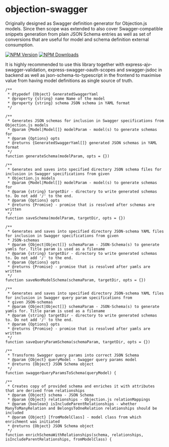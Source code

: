 # objection-swagger
Originally designed as Swagger definition generator for Objection.js models. Since then scope was extended to also cover Swagger-compatible snippets generation
from plain JSON Schema entries as well as set of conversions that are useful for model and schema definition external consumption.

  [![NPM Version][npm-image]][npm-url]
  [![NPM Downloads][downloads-image]][downloads-url]

It is highly recommended to use this library together with express-ajv-swagger-validation, express-swagger-oauth-scopes and swagger-jsdoc in backend
as well as json-schema-to-typescript in the frontend to maximise value from having model definitions as single source of truth.

```
/**
 * @typedef {Object} GeneratedSwaggerYaml
 * @property {string} name Name of the model
 * @property {string} schema JSON schema in YAML format
 */

/**
 * Generates JSON schemas for inclusion in Swagger specifications from Objection.js models
 * @param {Model|Model[]} modelParam - model(s) to generate schemas for
 * @param {Options} opts
 * @returns {GeneratedSwaggerYaml[]} generated JSON schemas in YAML format
 */
function generateSchema(modelParam, opts = {})
```

```
/**
 * Generates and saves into specified directory JSON schema files for inclusion in Swagger specifications from given
 * Objection.js models
 * @param {Model|Model[]} modelParam - model(s) to generate schemas for
 * @param {string} targetDir - directory to write generated schemas to. Do not add '/' to the end.
 * @param {Options} opts
 * @returns {Promise} - promise that is resolved after schemas are written
 */
function saveSchema(modelParam, targetDir, opts = {})
```


```
/**
 * Generates and saves into specified directory JSON-schema YAML files for inclusion in Swagger specifications from given
 * JSON-schemas
 * @param {Object|Object[]} schemaParam - JSON-Schema(s) to generate yamls for. Title param is used as a filename
 * @param {string} targetDir - directory to write generated schemas to. Do not add '/' to the end.
 * @param {Options} opts
 * @returns {Promise} - promise that is resolved after yamls are written
 */
function saveNonModelSchema(schemaParam, targetDir, opts = {})
```

```
/**
 * Generates and saves into specified directory JSON-schema YAML files for inclusion in Swagger query param specifications from
 * given JSON-schemas
 * @param {Object|Object[]} schemaParam - JSON-Schema(s) to generate yamls for. Title param is used as a filename
 * @param {string} targetDir - directory to write generated schemas to. Do not add '/' to the end.
 * @param {Options} opts
 * @returns {Promise} - promise that is resolved after yamls are written
 */
function saveQueryParamSchema(schemaParam, targetDir, opts = {})
```


```
/**
 * Transforms Swagger query params into correct JSON Schema
 * @param {Object} queryModel - Swagger query params model
 * @returns {Object} JSON Schema object
 */
function swaggerQueryParamsToSchema(queryModel) {
```

```
/**
 * Creates copy of provided schema and enriches it with attributes that are derived from relationships
 * @param {Object} schema - JSON Schema
 * @param {Object} relationships - Objection.js relationMappings
 * @param {boolean} isIncludeParentRelationships - whether ManyToManyRelation and BelongsToOneRelation relationships should be included
 * @param {Object} [fromModelClass] - model class from which enrichment was initiated
 * @returns {Object} JSON Schema object
 */
function enrichSchemaWithRelationships(schema, relationships, isIncludeParentRelationships, fromModelClass) {
```

[npm-image]: https://img.shields.io/npm/v/objection-swagger.svg
[npm-url]: https://npmjs.org/package/objection-swagger
[downloads-image]: https://img.shields.io/npm/dm/objection-swagger.svg
[downloads-url]: https://npmjs.org/package/objection-swagger
